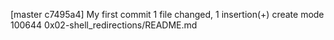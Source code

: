 [master c7495a4] My first commit
 1 file changed, 1 insertion(+)
 create mode 100644 0x02-shell_redirections/README.md
